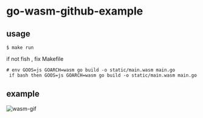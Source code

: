 # go-wasm-github-example
## usage
```
$ make run
```
if not fish , fix Makefile 
```
# env GOOS=js GOARCH=wasm go build -o static/main.wasm main.go
 if bash then GOOS=js GOARCH=wasm go build -o static/main.wasm main.go
```
## example
![wasm-gif](https://user-images.githubusercontent.com/21288308/72674976-0ed28c00-3ac1-11ea-85cd-df5e997364ec.gif)
